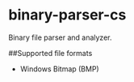 # binary-parser-cs
Binary file parser and analyzer.

##Supported file formats
 * Windows Bitmap (BMP)
